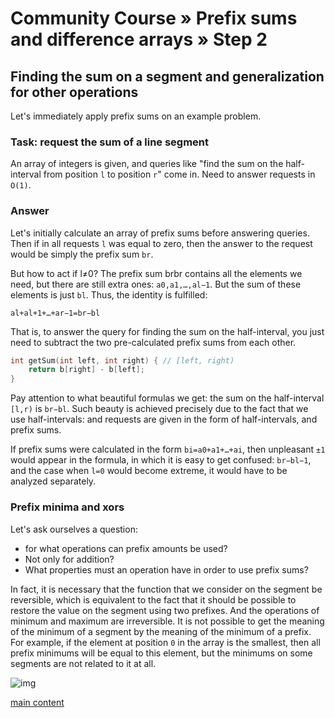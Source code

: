 # Community Course » Prefix sums and difference arrays » Step 2

## Finding the sum on a segment and generalization for other operations

Let's immediately apply prefix sums on an example problem.

### Task: request the sum of a line segment

An array of integers is given, and queries like "find the sum on the half-interval from position `l` to position `r`" come in. Need to answer requests in `O(1)`.

### Answer

Let's initially calculate an array of prefix sums before answering queries. Then if in all requests `l` was equal to zero, then the answer to the request would be simply the prefix sum `br`.

But how to act if l≠0? The prefix sum brbr contains all the elements we need, but there are still extra ones: `a0,a1,…,al−1`. But the sum of these elements is just `bl`. Thus, the identity is fulfilled:

`al+al+1+…+ar−1=br−bl`

That is, to answer the query for finding the sum on the half-interval, you just need to subtract the two pre-calculated prefix sums from each other.

```c++
int getSum(int left, int right) { // [left, right)
    return b[right] - b[left];
}
```

Pay attention to what beautiful formulas we get: the sum on the half-interval `[l,r)` is `br−bl`. Such beauty is achieved precisely due to the fact that we use half-intervals: and requests are given in the form of half-intervals, and prefix sums.

If prefix sums were calculated in the form `bi=a0+a1+…+ai`, then unpleasant `±1` would appear in the formula, in which it is easy to get confused: `br−bl−1`, and the case when `l=0` would become extreme, it would have to be analyzed separately.


### Prefix minima and xors

Let's ask ourselves a question: 
- for what operations can prefix amounts be used?
- Not only for addition?
- What properties must an operation have in order to use prefix sums?

In fact, it is necessary that the function that we consider on the segment be reversible, which is equivalent to the fact that it should be possible to restore the value on the segment using two prefixes. And the operations of minimum and maximum are irreversible. It is not possible to get the meaning of the minimum of a segment by the meaning of the minimum of a prefix. For example, if the element at position `0` in the array is the smallest, then all prefix minimums will be equal to this element, but the minimums on some segments are not related to it at all.

![img]()






[main content](https://codeforces.com/edu/course/3/lesson/10/2 'in russian language')